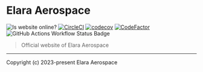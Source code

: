 # Elara Aerospace
![Is website online?](https://img.shields.io/website?url=https%3A%2F%2Felara-aerospace.com%2F)
[![CircleCI](https://circleci.com/gh/elara-aerospace/elara-aerospace.github.io.svg?style=shield)](https://circleci.com/gh/elara-aerospace/elara-aerospace.github.io)
[![codecov](https://codecov.io/github/elara-aerospace/elara-aerospace.github.io/graph/badge.svg?token=8ZW0F2N90I)](https://codecov.io/github/elara-aerospace/elara-aerospace.github.io)
[![CodeFactor](https://www.codefactor.io/repository/github/elara-aerospace/elara-aerospace.github.io/badge/main)](https://www.codefactor.io/repository/github/elara-aerospace/elara-aerospace.github.io/overview/main)
![GitHub Actions Workflow Status Badge](https://github.com/elara-aerospace/elara-aerospace.github.io/actions/workflows/is-website-vulnerable.yml/badge.svg)

> Official website of Elara Aerospace

----

Copyright (c) 2023-present Elara Aerospace
